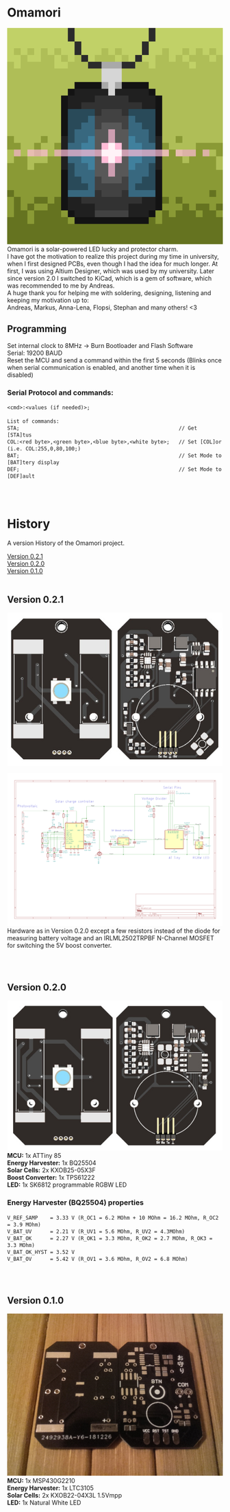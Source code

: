# Omamori
![Omamori Pixelart](general/Images/Omamori.png)
\
Omamori is a solar-powered LED lucky and protector charm.<br>
I have got the motivation to realize this project during my time in university, when I first designed PCBs, even though I had the idea for much longer. At first, I was using Altium Designer, which was used by my university. Later since version 2.0 I switched to KiCad, which is a gem of software, which was recommended to me by Andreas.<br>
A huge thank you for helping me with soldering, designing, listening and keeping my motivation up to:<br>
Andreas, Markus, Anna-Lena, Flopsi, Stephan and many others! <3<br>

## Programming

Set internal clock to 8MHz -> Burn Bootloader and Flash Software<br>
Serial: 19200 BAUD<br>Reset the MCU and send a command within the first 5 seconds (Blinks once when serial communication is enabled, and another time when it is disabled)

### Serial Protocol and commands:

```
<cmd>:<values (if needed)>;

List of commands:
STA;                                                    // Get [STA]tus
COL:<red byte>,<green byte>,<blue byte>,<white byte>;   // Set [COL]or (i.e. COL:255,0,80,100;)
BAT;                                                    // Set Mode to [BAT]tery display
DEF;                                                    // Set Mode to [DEF]ault
```

<br><br>

# History

A version History of the Omamori project.

[Version 0.2.1](#Version-021) \
[Version 0.2.0](#Version-020) \
[Version 0.1.0](#Version-010)
<br><br>

## Version 0.2.1

![PCB v2.0](./0.2/Images/pcb_0.2.1.jpg)

![PCB v2.0](./0.2/Images/schematic_0.2.1.png)
\
Hardware as in Version 0.2.0 except a few resistors instead of the diode for measuring battery voltage and an IRLML2502TRPBF N-Channel MOSFET for switching the 5V boost converter.

<br><br>

## Version 0.2.0
![PCB v2.0](./0.2/Images/pcb_0.2.0.jpg)
\
**MCU:** 1x ATTiny 85 \
**Energy Harvester:** 1x BQ25504 \
**Solar Cells:** 2x KXOB25-05X3F \
**Boost Converter:** 1x TPS61222 \
**LED:** 1x SK6812 programmable RGBW LED

### Energy Harvester (BQ25504) properties

```
V_REF_SAMP    = 3.33 V (R_OC1 = 6.2 MOhm + 10 MOhm = 16.2 MOhm, R_OC2 = 3.9 MOhm)
V_BAT_UV      = 2.21 V (R_UV1 = 5.6 MOhm, R_UV2 = 4.3MOhm)
V_BAT_OK      = 2.27 V (R_OK1 = 3.3 MOhm, R_OK2 = 2.7 MOhm, R_OK3 = 3.3 MOhm)
V_BAT_OK_HYST = 3.52 V
V_BAT_OV      = 5.42 V (R_OV1 = 3.6 MOhm, R_OV2 = 6.8 MOhm)
```

<br><br>

## Version 0.1.0
![PCB v1.0](./0.1/Images/PCB.jpg)
\
**MCU:** 1x MSP430G2210 \
**Energy Harvester:** 1x LTC3105 \
**Solar Cells:** 2x KXOB22-04X3L 1.5Vmpp \
**LED:** 1x Natural White LED
